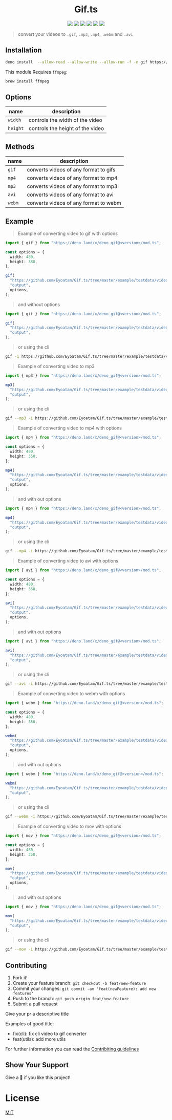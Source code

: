 <h1 align="center">Gif.ts</h1>

<p align="center">
<img src="https://github.com/Eyoatam/Gif.ts/workflows/ci/badge.svg">
<img src="https://img.shields.io/endpoint?url=https%3A%2F%2Fdeno-visualizer.danopia.net%2Fshields%2Fupdates%2Fx%2Fdeno_gif%2Fmod.ts">
<img src="https://img.shields.io/endpoint?url=https%3A%2F%2Fdeno-visualizer.danopia.net%2Fshields%2Flatest-version%2Fx%2Fdeno_gif%2Fmod.ts">
<img src="https://img.shields.io/badge/license-MIT-blue.svg">
<img src="https://img.shields.io/badge/deno-^1.5.0-informational?logo=deno">
<a href="https://doc.deno.land/https/deno.land/x/deno_gif/mod.ts">
  <img src="https://doc.deno.land/badge.svg">
</a>
</p>

> convert your videos to `.gif`, `.mp3`, `.mp4`, `.webm` and `.avi`

## Installation

```bash
deno install  --allow-read --allow-write --allow-run -f -n gif https://deno.land/x/deno_gif@1.0.0/cli.ts
```

This module Requires `ffmpeg`:

```bash
brew install ffmpeg
```

## Options

| name     | description                      |
| -------- | -------------------------------- |
| `width`  | controls the width of the video  |
| `height` | controls the height of the video |

## Methods

| name   | description                           |
| ------ | ------------------------------------- |
| `gif`  | converts videos of any format to gifs |
| `mp4`  | converts videos of any format to mp4  |
| `mp3`  | converts videos of any format to mp3  |
| `avi`  | converts videos of any format to avi  |
| `webm` | converts videos of any format to webm |

## Example

> Example of converting video to gif with options

```ts
import { gif } from "https://deno.land/x/deno_gif@<version>/mod.ts";

const options = {
  width: 480,
  height: 380,
};

gif(
  "https://github.com/Eyoatam/Gif.ts/tree/master/example/testdata/video.mp4",
  "output",
  options,
);
```

> and without options

```ts
import { gif } from "https://deno.land/x/deno_gif@<version>/mod.ts";

gif(
  "https://github.com/Eyoatam/Gif.ts/tree/master/example/testdata/video.mp4",
  "output",
);
```

> or using the cli

```bash
gif -i https://github.com/Eyoatam/Gif.ts/tree/master/example/testdata/video.mp4 -o output
```

> Example of converting video to mp3

```ts
import { mp3 } from "https://deno.land/x/deno_gif@<version>/mod.ts";

mp3(
  "https://github.com/Eyoatam/Gif.ts/tree/master/example/testdata/video.mp4",
  "output",
);
```

> or using the cli

```bash
gif --mp3 -i https://github.com/Eyoatam/Gif.ts/tree/master/example/testdata/video.mp4 -o output
```

> Example of converting video to mp4 with options

```ts
import { mp4 } from "https://deno.land/x/deno_gif@<version>/mod.ts";

const options = {
  width: 480,
  height: 350,
};

mp4(
  "https://github.com/Eyoatam/Gif.ts/tree/master/example/testdata/video.mp4",
  "output",
  options,
);
```

> and with out options

```ts
import { mp4 } from "https://deno.land/x/deno_gif@<version>/mod.ts";

mp4(
  "https://github.com/Eyoatam/Gif.ts/tree/master/example/testdata/video.mp4",
  "output",
);
```

> or using the cli

```bash
gif --mp4 -i https://github.com/Eyoatam/Gif.ts/tree/master/example/testdata/video.mp4 -o output
```

> Example of converting video to avi with options

```ts
import { avi } from "https://deno.land/x/deno_gif@<version>/mod.ts";

const options = {
  width: 480,
  height: 350,
};

avi(
  "https://github.com/Eyoatam/Gif.ts/tree/master/example/testdata/video.mp4",
  "output",
  options,
);
```

> and with out options

```ts
import { avi } from "https://deno.land/x/deno_gif@<version>/mod.ts";

avi(
  "https://github.com/Eyoatam/Gif.ts/tree/master/example/testdata/video.mp4",
  "output",
);
```

> or using the cli

```bash
gif --avi -i https://github.com/Eyoatam/Gif.ts/tree/master/example/testdata/video.mp4 -o output
```

> Example of converting video to webm with options

```ts
import { webm } from "https://deno.land/x/deno_gif@<version>/mod.ts";

const options = {
  width: 480,
  height: 350,
};

webm(
  "https://github.com/Eyoatam/Gif.ts/tree/master/example/testdata/video.mp4",
  "output",
  options,
);
```

> and with out options

```ts
import { webm } from "https://deno.land/x/deno_gif@<version>/mod.ts";

webm(
  "https://github.com/Eyoatam/Gif.ts/tree/master/example/testdata/video.mp4",
  "output",
);
```

> or using the cli

```bash
gif --webm -i https://github.com/Eyoatam/Gif.ts/tree/master/example/testdata/video.mp4 -o output
```

> Example of converting video to mov with options

```ts
import { mov } from "https://deno.land/x/deno_gif@<version>/mod.ts";

const options = {
  width: 480,
  height: 350,
};

mov(
  "https://github.com/Eyoatam/Gif.ts/tree/master/example/testdata/video.mp4",
  "output",
  options,
);
```

> and with out options

```ts
import { mov } from "https://deno.land/x/deno_gif@<version>/mod.ts";

mov(
  "https://github.com/Eyoatam/Gif.ts/tree/master/example/testdata/video.mp4",
  "output",
);
```

> or using the cli

```bash
gif --mov -i https://github.com/Eyoatam/Gif.ts/tree/master/example/testdata/video.mp4 -o output
```

## Contributing

1. Fork it!
2. Create your feature branch: `git checkout -b feat/new-feature`
3. Commit your changes: `git commit -am 'feat(newFeature): add new features'`
4. Push to the branch: `git push origin feat/new-feature`
5. Submit a pull request

Give your pr a descriptive title

Examples of good title:

- fix(cli): fix cli video to gif converter
- feat(utils): add more utils

For further information you can read the
[Contribiting guidelines](https://github.com/Eyoatam/Gif.ts/blob/master/CONTRIBUTING.md)

## Show Your Support

Give a 🌟 if you like this project!

# License

[MIT](https://github.com/Eyoatam/gif.ts/blob/master/LICENSE)
